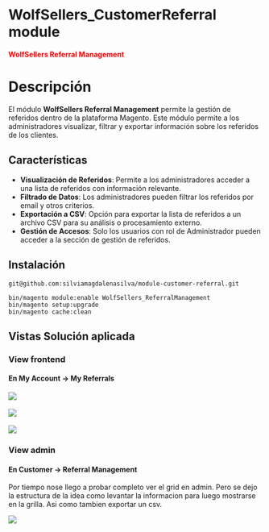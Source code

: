 # WolfSellers_CustomerReferral module

<font color='red'>**WolfSellers Referral Management** </font>
# Descripción
El módulo **WolfSellers Referral Management** permite la gestión de referidos dentro de la plataforma Magento. Este módulo permite a los administradores visualizar, filtrar y exportar información sobre los referidos de los clientes.

## Características

- **Visualización de Referidos**: Permite a los administradores acceder a una lista de referidos con información relevante.
- **Filtrado de Datos**: Los administradores pueden filtrar los referidos por email y otros criterios.
- **Exportación a CSV**: Opción para exportar la lista de referidos a un archivo CSV para su análisis o procesamiento externo.
- **Gestión de Accesos**: Solo los usuarios con rol de Administrador pueden acceder a la sección de gestión de referidos.

## Instalación

```
git@github.com:silviamagdalenasilva/module-customer-referral.git
```

```
bin/magento module:enable WolfSellers_ReferralManagement
bin/magento setup:upgrade
bin/magento cache:clean
```


## Vistas Solución aplicada ##

### View frontend ###
#### En My Account -> My Referrals ####

<img src="http://imgfz.com/i/uDExQhK.png" />
<br/><br/>
<img src="http://imgfz.com/i/KiLxkQy.png" />
<br/><br/>
<img src="http://imgfz.com/i/L67UGKc.png" />


### View admin ###
#### En Customer -> Referral Management ####

Por tiempo nose llego a probar completo ver el grid en admin. Pero se dejo la estructura de la idea como levantar la informacion para luego mostrarse en la grilla. Asi como tambien exportar un csv.

<img src="http://imgfz.com/i/sX1Nu3F.png" />
<br/>